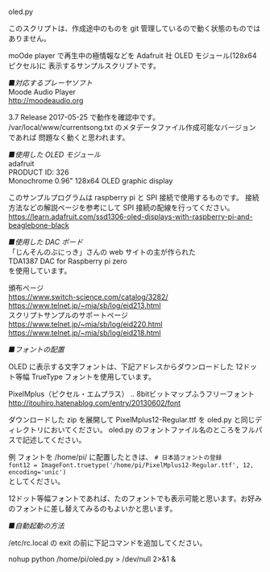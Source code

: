 oled.py

このスクリプトは、作成途中のものを git 管理しているので動く状態のものではありません。

moOde player で再生中の極情報などを Adafruit 社 OLED モジュール(128x64ピクセル)に
表示するサンプルスクリプトです。

*■対応するプレーヤソフト*  
Moode Audio Player  
http://moodeaudio.org  

3.7 Release 2017-05-25 で動作を確認中です。
/var/local/www/currentsong.txt のメタデータファイル作成可能なバージョンであれば
問題なく動くと思われます。

*■使用した OLED モジュール*  
adafruit  
PRODUCT ID: 326  
Monochrome 0.96" 128x64 OLED graphic display  

このサンプルプログラムは raspberry pi と SPI 接続で使用するものです。
接続方法などの解説ページを参考にして SPI 接続の配線を行ってください。   
https://learn.adafruit.com/ssd1306-oled-displays-with-raspberry-pi-and-beaglebone-black

*■使用した DAC ボード*  
「じんそんのぶにっき」さんの web サイトの主が作られた  
TDA1387 DAC for Raspberry pi zero  
を使用しています。  

頒布ページ  
https://www.switch-science.com/catalog/3282/  
https://www.telnet.jp/~mia/sb/log/eid213.html  
スクリプトサンプルのサポートページ  
https://www.telnet.jp/~mia/sb/log/eid220.html  
https://www.telnet.jp/~mia/sb/log/eid218.html  

*■フォントの配置*

OLED に表示する文字フォントは、下記アドレスからダウンロードした
12ドット等幅 TrueType フォントを使用しています。


PixelMplus（ピクセル・エムプラス） ‥ 8bitビットマップふうフリーフォント
http://itouhiro.hatenablog.com/entry/20130602/font


ダウンロードした zip を展開して PixelMplus12-Regular.ttf を oled.py と同じディレクトリにおいてください。
oled.py のフォントファイル名のところをフルパスで記述してください。

例 フォントを /home/pi/ に配置したときは、
`# 日本語フォントの登録`  
`font12 = ImageFont.truetype('/home/pi/PixelMplus12-Regular.ttf', 12, encoding='unic')`  
としてください。


12ドット等幅フォントであれば、たのフォントでも表示可能と思います。お好みのフォントに差し替えてみるのもよいかと思います。

*■自動起動の方法*  

/etc/rc.local の exit の前に下記コマンドを追加してください。  

nohup python /home/pi/oled.py > /dev/null 2>&1 &  


